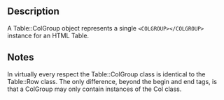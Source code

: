 ## Description
A Table::ColGroup object represents a single `<COLGROUP></COLGROUP>`
instance for an HTML Table.

## Notes
In virtually every respect the Table::ColGroup class is identical to the
Table::Row class.  The only difference, beyond the begin and end tags, is
that a ColGroup may only contain instances of the Col class.
